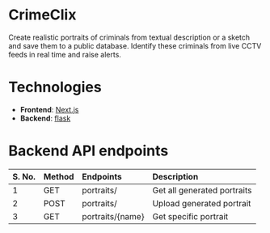 # CrimeClix

Create realistic portraits of criminals from textual description or a sketch and save them to a public database.
Identify these criminals from live CCTV feeds in real time and raise alerts.

# Technologies
- **Frontend**: [Next.js](https://nextjs.org)
- **Backend**: [flask](https://flask.palletsprojects.com/)

# Backend API endpoints

| S. No.  |  Method  | Endpoints               |          Description          |
| :-----  |:---------| :-----------------------| :---------------------------- |
| 1       | GET      | portraits/              | Get all generated portraits   |
| 2       | POST     | portraits/              | Upload generated portrait     |
| 3       | GET      | portraits/{name}        | Get specific portrait         |
